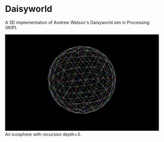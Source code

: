 # Daisyworld
A 3D implementation of Andrew Watson's Daisyworld sim in Processing (WIP).
 
![Icosphere](icosphere.png)
An icosphere with recursion depth=3.

